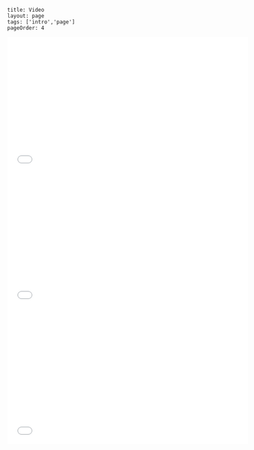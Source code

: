 ```
title: Video
layout: page
tags: ['intro','page']
pageOrder: 4
```
<div class="row" class="text-center">
	<div class = "span12"> 
		<iframe src="//player.vimeo.com/video/105866620?byline=0&amp;portrait=0&amp;color=ff0179" width="560" height="315" frameborder="0" webkitallowfullscreen mozallowfullscreen allowfullscreen></iframe> 
	</div>
	<div class = "span12"> 
		<iframe width="560" height="315" src="//www.youtube.com/embed/D-FtxIote8M" frameborder="0" allowfullscreen></iframe>
	</div>
	<div class = "span12"> 
		<iframe width="560" height="315" src="//www.youtube.com/embed/hc4M_1qQScs" frameborder="0" allowfullscreen></iframe>
	</div>
	

</div>
 <br/> 